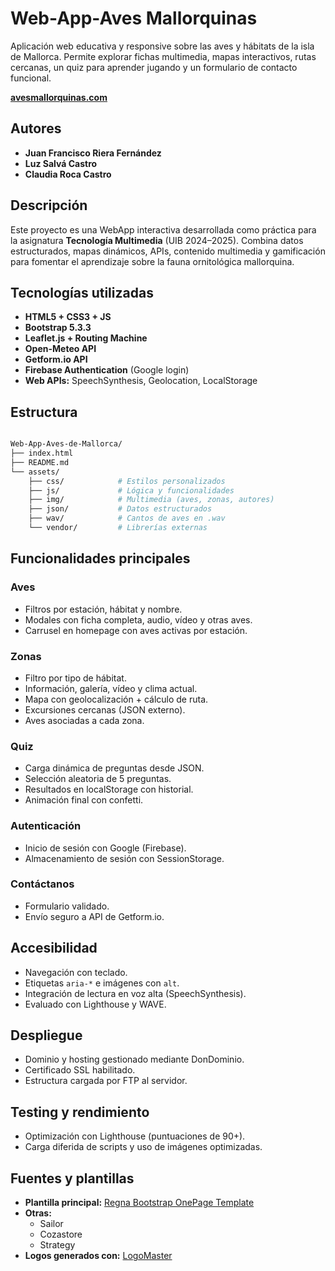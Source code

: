 # Web-App-Aves Mallorquinas

Aplicación web educativa y responsive sobre las aves y hábitats de la isla de Mallorca. Permite explorar fichas multimedia, mapas interactivos, rutas cercanas, un quiz para aprender jugando y un formulario de contacto funcional.

**[avesmallorquinas.com](https://avesmallorquinas.com)**

## Autores
- **Juan Francisco Riera Fernández**
- **Luz Salvá Castro**
- **Claudia Roca Castro**

## Descripción

Este proyecto es una WebApp interactiva desarrollada como práctica para la asignatura **Tecnología Multimedia** (UIB 2024–2025). Combina datos estructurados, mapas dinámicos, APIs, contenido multimedia y gamificación para fomentar el aprendizaje sobre la fauna ornitológica mallorquina.

## Tecnologías utilizadas

- **HTML5 + CSS3 + JS** 
- **Bootstrap 5.3.3**
- **Leaflet.js + Routing Machine**
- **Open-Meteo API**
- **Getform.io API**
- **Firebase Authentication** (Google login)
- **Web APIs:** SpeechSynthesis, Geolocation, LocalStorage

## Estructura

```bash

Web-App-Aves-de-Mallorca/
├── index.html
├── README.md
└── assets/
    ├── css/            # Estilos personalizados
    ├── js/             # Lógica y funcionalidades
    ├── img/            # Multimedia (aves, zonas, autores)
    ├── json/           # Datos estructurados
    ├── wav/            # Cantos de aves en .wav
    └── vendor/         # Librerías externas

```

## Funcionalidades principales

### **Aves**
- Filtros por estación, hábitat y nombre.
- Modales con ficha completa, audio, vídeo y otras aves.
- Carrusel en homepage con aves activas por estación.

### **Zonas**
- Filtro por tipo de hábitat.
- Información, galería, vídeo y clima actual.
- Mapa con geolocalización + cálculo de ruta.
- Excursiones cercanas (JSON externo).
- Aves asociadas a cada zona.

### **Quiz**
- Carga dinámica de preguntas desde JSON.
- Selección aleatoria de 5 preguntas.
- Resultados en localStorage con historial.
- Animación final con confetti.

### **Autenticación**
- Inicio de sesión con Google (Firebase).
- Almacenamiento de sesión con SessionStorage.

### **Contáctanos**
- Formulario validado.
- Envío seguro a API de Getform.io.

## Accesibilidad
- Navegación con teclado.
- Etiquetas `aria-*` e imágenes con `alt`.
- Integración de lectura en voz alta (SpeechSynthesis).
- Evaluado con Lighthouse y WAVE.

## Despliegue
- Dominio y hosting gestionado mediante DonDominio.
- Certificado SSL habilitado.
- Estructura cargada por FTP al servidor.

## Testing y rendimiento
- Optimización con Lighthouse (puntuaciones de 90+).
- Carga diferida de scripts y uso de imágenes optimizadas.

## Fuentes y plantillas

- **Plantilla principal:** [Regna Bootstrap OnePage Template](https://bootstrapmade.com/regna-bootstrap-onepage-template/)
- **Otras:**
  - Sailor
  - Cozastore
  - Strategy
- **Logos generados con:** [LogoMaster](https://logomaster.ai/)

